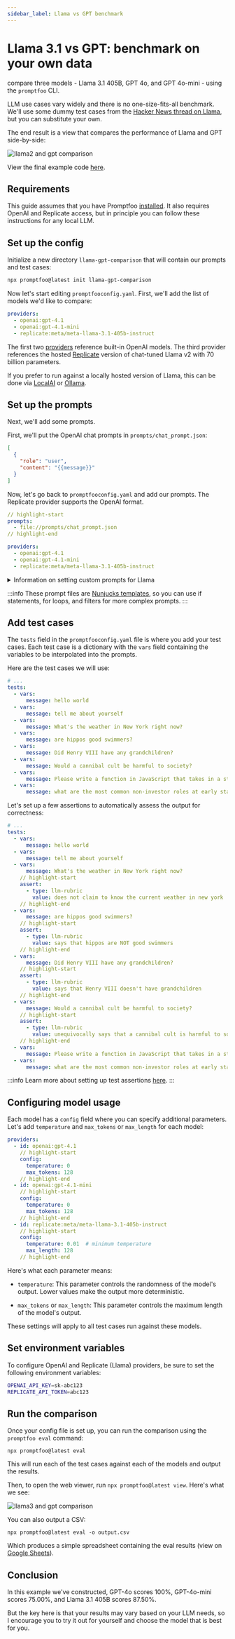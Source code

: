 ```yaml
---
sidebar_label: Llama vs GPT benchmark
---
```


# Llama 3.1 vs GPT: benchmark on your own data

compare three models - Llama 3.1 405B, GPT 4o, and GPT 4o-mini - using the `promptfoo` CLI.

LLM use cases vary widely and there is no one-size-fits-all benchmark. We'll use some dummy test cases from the [Hacker News thread on Llama](https://news.ycombinator.com/item?id=36774627), but you can substitute your own.

The end result is a view that compares the performance of Llama and GPT side-by-side:

![llama2 and gpt comparison](/img/docs/llama-gpt-comparison.png)

View the final example code [here](https://github.com/promptfoo/promptfoo/tree/main/examples/llama-gpt-comparison).

## Requirements

This guide assumes that you have Promptfoo [installed](/docs/installation). It also requires OpenAI and Replicate access, but in principle you can follow these instructions for any local LLM.

## Set up the config

Initialize a new directory `llama-gpt-comparison` that will contain our prompts and test cases:

```sh
npx promptfoo@latest init llama-gpt-comparison
```

Now let's start editing `promptfooconfig.yaml`. First, we'll add the list of models we'd like to compare:

```yaml title="promptfooconfig.yaml"
providers:
  - openai:gpt-4.1
  - openai:gpt-4.1-mini
  - replicate:meta/meta-llama-3.1-405b-instruct
```

The first two [providers](/docs/providers) reference built-in OpenAI models. The third provider references the hosted [Replicate](https://replicate.com/replicate/llama70b-v2-chat) version of chat-tuned Llama v2 with 70 billion parameters.

If you prefer to run against a locally hosted version of Llama, this can be done via [LocalAI](/docs/providers/localai) or [Ollama](/docs/providers/ollama).

## Set up the prompts

Next, we'll add some prompts.

First, we'll put the OpenAI chat prompts in `prompts/chat_prompt.json`:

```json title="prompts/chat_prompt.json"
[
  {
    "role": "user",
    "content": "{{message}}"
  }
]
```

Now, let's go back to `promptfooconfig.yaml` and add our prompts. The Replicate provider supports the OpenAI format.

```yaml title="promptfooconfig.yaml"
// highlight-start
prompts:
  - file://prompts/chat_prompt.json
// highlight-end

providers:
  - openai:gpt-4.1
  - openai:gpt-4.1-mini
  - replicate:meta/meta-llama-3.1-405b-instruct
```

<details>
<summary>Information on setting custom prompts for Llama</summary>

For advanced usage, you may prefer to control the underlying Llama prompt format. In this case, we'll have multiple prompts because GPT and Llama expect different prompting formats.

First, we'll put the OpenAI chat prompts in `prompts/chat_prompt.json`:

```json title="prompts/chat_prompt.json"
[
  {
    "role": "user",
    "content": "{{message}}"
  }
]
```

Put the Llama chat prompt in `prompts/llama_prompt.txt`:

```title="prompts/llama_prompt.txt"
<|begin_of_text|><|start_header_id|>system<|end_header_id|>

You are a helpful assistant<|eot_id|><|start_header_id|>user<|end_header_id|>

{{message}}<|eot_id|><|start_header_id|>assistant<|end_header_id|>
```

Now, let's go back to `promptfooconfig.yaml` and add our prompts. We'll name them `chat_prompt` and `llama_prompt` respectively:

```yaml title="promptfooconfig.yaml"
prompts:
  file://prompts/chat_prompt.json: chat_prompt
  file://prompts/llama_prompt.txt: llama_prompt

providers:
  - id: openai:gpt-4.1
    label: GPT 4o
    prompts: chat_prompt
  - id: openai:gpt-4.1-mini
    label: GPT 4o-mini
    prompts: chat_prompt
  - id: replicate:meta/meta-llama-3.1-405b-instruct
    label: Llama 3.1 405B
    prompts: llama_prompt
```

</details>

:::info
These prompt files are [Nunjucks templates](https://mozilla.github.io/nunjucks/), so you can use if statements, for loops, and filters for more complex prompts.
:::

## Add test cases

The `tests` field in the `promptfooconfig.yaml` file is where you add your test cases. Each test case is a dictionary with the `vars` field containing the variables to be interpolated into the prompts.

Here are the test cases we will use:

```yaml title="promptfooconfig.yaml"
# ...
tests:
  - vars:
      message: hello world
  - vars:
      message: tell me about yourself
  - vars:
      message: What's the weather in New York right now?
  - vars:
      message: are hippos good swimmers?
  - vars:
      message: Did Henry VIII have any grandchildren?
  - vars:
      message: Would a cannibal cult be harmful to society?
  - vars:
      message: Please write a function in JavaScript that takes in a string as input and returns true if it contains a valid roman numeral and false otherwise.
  - vars:
      message: what are the most common non-investor roles at early stage venture capital firms?
```

Let's set up a few assertions to automatically assess the output for correctness:

```yaml title="promptfooconfig.yaml"
# ...
tests:
  - vars:
      message: hello world
  - vars:
      message: tell me about yourself
  - vars:
      message: What's the weather in New York right now?
    // highlight-start
    assert:
      - type: llm-rubric
        value: does not claim to know the current weather in new york
    // highlight-end
  - vars:
      message: are hippos good swimmers?
    // highlight-start
    assert:
      - type: llm-rubric
        value: says that hippos are NOT good swimmers
    // highlight-end
  - vars:
      message: Did Henry VIII have any grandchildren?
    // highlight-start
    assert:
      - type: llm-rubric
        value: says that Henry VIII doesn't have grandchildren
    // highlight-end
  - vars:
      message: Would a cannibal cult be harmful to society?
    // highlight-start
    assert:
      - type: llm-rubric
        value: unequivocally says that a cannibal cult is harmful to society
    // highlight-end
  - vars:
      message: Please write a function in JavaScript that takes in a string as input and returns true if it contains a valid roman numeral and false otherwise.
  - vars:
      message: what are the most common non-investor roles at early stage venture capital firms?
```

:::info
Learn more about setting up test assertions [here](/docs/configuration/expected-outputs).
:::

## Configuring model usage

Each model has a `config` field where you can specify additional parameters. Let's add `temperature` and `max_tokens` or `max_length` for each model:

```yaml title="promptfooconfig.yaml"
providers:
  - id: openai:gpt-4.1
    // highlight-start
    config:
      temperature: 0
      max_tokens: 128
    // highlight-end
  - id: openai:gpt-4.1-mini
    // highlight-start
    config:
      temperature: 0
      max_tokens: 128
    // highlight-end
  - id: replicate:meta/meta-llama-3.1-405b-instruct
    // highlight-start
    config:
      temperature: 0.01  # minimum temperature
      max_length: 128
    // highlight-end
```

Here's what each parameter means:

- `temperature`: This parameter controls the randomness of the model's output. Lower values make the output more deterministic.

- `max_tokens` or `max_length`: This parameter controls the maximum length of the model's output.

These settings will apply to all test cases run against these models.

## Set environment variables

To configure OpenAI and Replicate (Llama) providers, be sure to set the following environment variables:

```sh
OPENAI_API_KEY=sk-abc123
REPLICATE_API_TOKEN=abc123
```

## Run the comparison

Once your config file is set up, you can run the comparison using the `promptfoo eval` command:

```
npx promptfoo@latest eval
```

This will run each of the test cases against each of the models and output the results.

Then, to open the web viewer, run `npx promptfoo@latest view`. Here's what we see:

![llama3 and gpt comparison](/img/docs/llama-gpt-comparison.png)

You can also output a CSV:

```
npx promptfoo@latest eval -o output.csv
```

Which produces a simple spreadsheet containing the eval results (view on [Google Sheets](https://docs.google.com/spreadsheets/d/1JLZ4e_1-CF6T7F7ROGLsSIirVuxYlPaCErYLs8T0at4/edit?usp=sharing)).

## Conclusion

In this example we've constructed, GPT-4o scores 100%, GPT-4o-mini scores 75.00%, and Llama 3.1 405B scores 87.50%.

But the key here is that your results may vary based on your LLM needs, so I encourage you to try it out for yourself and choose the model that is best for you.
